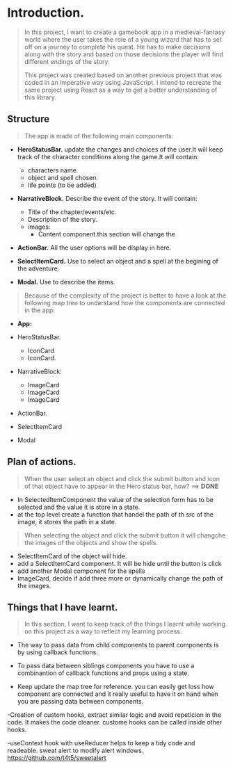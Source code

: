# Introduction.

>In this project, I want to create a gamebook app in a medieval-fantasy world where the user takes the role of a young wizard that has to set off on a journey to complete his quest. He has to make decisions along with the story and based on those decisions the player will find different endings of the story.
>
>This project was created based on another previous project that was coded in an imperative way using JavaScript. I intend to recreate the same project using React as a way to get a better understanding of this library.

## Structure

> The app is made of the following main components:




   - **HeroStatusBar.** update the changes and choices of the user.It will keep track of the character conditions along the game.It will contain:
     - characters name.
     - object and spell chosen.
     - life points (to be added)

   - __NarrativeBlock.__ Describe the event of the story. It will contain:
     - Title of the chapter/events/etc.
     - Description of the story.
     - images:
          - Content component.this section will change the 

   - **ActionBar.** All the user options will be display in here.
   - **SelectItemCard.** Use to select an object and a spell at the begining of the adventure.
   - **Modal.** Use to describe the items.

>Because of the complexity of the project is better to have a look at the following map tree to understand how the components are connected in the app:


- **App:**
- HeroStatusBar.
     - IconCard
     - IconCard.
- NarrativeBlock:
     - ImageCard
     - ImageCard
     - ImageCard
- ActionBar.
           
- SelectItemCard   

- Modal  

## Plan of actions.
>When the user select an object and click the submit button and icon of that object have to appear in the Hero status bar, how? ==> __DONE__
- In SelectedItemComponent the value of the selection form has to be selected and the value it is store in a state.
- at the top level create a function that handel the path of th src of the image, it stores the path in a state.
>When selecting the object and click the submit button  it will changche the images of the objects and show the spells.
- SelectItemCard of the object will hide.
- add a SelectItemCard component. It will be hide until the button is click 
- add another Modal component for the spells
- ImageCard, decide if add three more or dynamically change the path of the images.




## Things that I have learnt.

>In this section, I want to keep track of the things I learnt while working on this project as a way to reflect my learning process.

- The way to pass data from child components to parent components is by using callback functions.
- To pass data between siblings components you have to use a combinantion of callback functions and props using a state.

- Keep update the map tree for reference. you can easily get loss how component are connected and it really useful to have it on hand when you are passing data between components.

-Creation of custom hooks, extract similar logic and avoid repeticion in the code. It makes the code cleaner.
custome hooks can be called inside other hooks.

-useContext hook with useReducer helps to keep a tidy code and readeable.
sweat alert to modify alert windows.
https://github.com/t4t5/sweetalert
